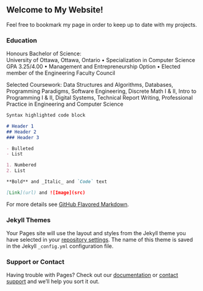 ## Welcome to My Website!

Feel free to bookmark my page in order to keep up to date with my projects. 

### Education

Honours Bachelor of Science:	      			                       	           
University of Ottawa, Ottawa, Ontario
•	Specialization in Computer Science		GPA 3.25/4.00
•	Management and Entrepreneurship Option
•	Elected member of the Engineering Faculty Council

Selected Coursework: Data Structures and Algorithms, Databases, Programming Paradigms, Software Engineering, Discrete Math I & II, Intro to Programming I & II, Digital Systems, Technical Report Writing, Professional Practice in Engineering and Computer Science 

```markdown
Syntax highlighted code block

# Header 1
## Header 2
### Header 3

- Bulleted
- List

1. Numbered
2. List

**Bold** and _Italic_ and `Code` text

[Link](url) and ![Image](src)
```

For more details see [GitHub Flavored Markdown](https://guides.github.com/features/mastering-markdown/).

### Jekyll Themes

Your Pages site will use the layout and styles from the Jekyll theme you have selected in your [repository settings](https://github.com/flsing/flsing.github.io/settings). The name of this theme is saved in the Jekyll `_config.yml` configuration file.

### Support or Contact

Having trouble with Pages? Check out our [documentation](https://help.github.com/categories/github-pages-basics/) or [contact support](https://github.com/contact) and we’ll help you sort it out.
